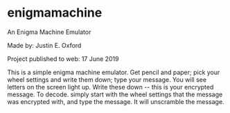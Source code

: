 # enigmamachine
An Enigma Machine Emulator

Made by: Justin E. Oxford

Project published to web: 17 June 2019

This is a simple enigma machine emulator. Get pencil and paper; pick your wheel settings and write them down; type your message. 
You will see letters on the screen light up. Write these down -- this is your encrypted message. To decode. simply start with the 
wheel settings that the message was encrypted with, and type the message. It will unscramble the message.
